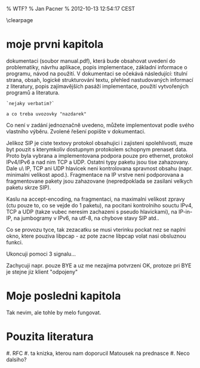 % WTF?
% Jan Pacner
% 2012-10-13 12:54:17 CEST

\clearpage

moje prvni kapitola
===================

dokumentaci (soubor manual.pdf), která bude obsahovat uvedení do problematiky, návrhu aplikace, popis implementace, základní informace o programu, návod na použití. V dokumentaci se očekává následující: titulní strana, obsah, logické strukturování textu, přehled nastudovaných informací z literatury, popis zajímavějších pasáží implementace, použití vytvořených programů a literatura.

    `nejaky verbatim?`

    a co treba uvozovky "nazdarek"

Co není v zadání jednoznačně uvedeno, můžete implementovat podle svého vlastního výběru. Zvolené řešení popište v dokumentaci.

Jelikoz SIP je ciste textovy protokol obsahujici i zajisteni spolehlivosti, muze byt pouzit s kterymkoliv dostupnym protokolem schopnym prenaset data. Proto byla vybrana a implementovana podpora pouze pro ethernet, protokol IPv4/IPv6 a nad nim TCP a UDP. Ostatni typy paketu jsou tise zahazovany. Dale u\ IP, TCP ani UDP hlavicek neni kontrolovana spravnost obsahu (napr. minimalni velikost apod.). Fragmentace na IP vrstve neni podporovana a fragmentovane pakety jsou zahazovane (nepredpoklada se zasilani velkych paketu skrze SIP).

Kaslu na accept-encoding, na fragmentaci, na maximalni velikost zpravy (ctu pouze to, co se vejde do 1 paketu), na pocitani kontrolniho souctu IPv4, TCP a UDP (takze vubec neresim zachazeni s pseudo hlavickami), na IP-in-IP, na jumbogramy v IPv6, na utf-8, na chybove stavy SIP atd..

Co se provozu tyce, tak zezacatku se musi vterinku pockat nez se naplni okno, ktere pouziva libpcap - az pote zacne libpcap volat nasi obsluznou funkci.

Ukoncuji pomoci 3 signalu...

Zachycuji napr. pouze BYE a uz me nezajima potvrzeni OK, protoze pri BYE je stejne jiz klient "odpojeny"

Moje posledni kapitola
======================

Tak nevim, ale tohle by melo fungovat.

Pouzita literatura
==================

#. RFC
#. ta knizka, kterou nam doporucil Matousek na prednasce
#. Neco dalsiho?
